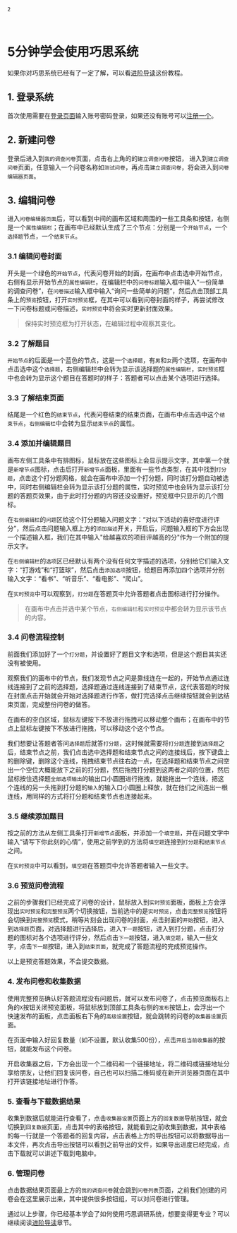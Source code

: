 ```index
2
```
```tag

```
```summary

```

# 5分钟学会使用巧思系统

如果你对巧思系统已经有了一定了解，可以看[进阶导读](./dive-into.md)这份教程。

## 1. 登录系统

首次使用需要在[登录页面](https://dashboard.choiceform.com/login)输入账号密码登录，如果还没有账号可以[注册一个](https://dashboard.choiceform.com/sign-up)。

## 2. 新建问卷

登录后进入到`我的调查问卷`页面，点击右上角的的`建立调查问卷`按钮，
进入到`建立调查问卷`页面，任意输入一个问卷名称如`测试问卷`，再点击`建立调查问卷`，将会进入到`问卷编辑器页面`。

## 3. 编辑问卷

进入`问卷编辑器页面`后，可以看到中间的画布区域和周围的一些工具条和按钮，右侧是一个`属性编辑栏`；在画布中已经默认生成了三个节点：分别是一个`开始节点`，一个`选择题`节点，一个`结束节点`。

### 3.1 编辑问卷封面
开头是一个绿色的`开始节点`，代表问卷开始的封面，在画布中点击选中开始节点，右侧有显示开始节点的`属性编辑栏`，在编辑栏中的`问卷标题`输入框中输入“一份简单的调查问卷”，在`问卷描述`输入框中输入“询问一些简单的问题”，然后点击顶部工具条上的`预览`按钮，打开`实时预览`框，在其中可以看到问卷封面的样子，再尝试修改一下问卷标题或问卷描述，`实时预览`中将会实时更新封面效果。

> 保持实时预览框为打开状态，在编辑过程中观察其变化。


### 3.2 了解题目
`开始节点`的后面是一个蓝色的节点，这是一个`选择题`，有`男`和`女`两个选项，在画布中点击选中这个`选择题`，右侧编辑栏中会转为显示该选择题的`属性编辑栏`，`实时预览`框中也会转为显示这个题目在答题时的样子：答题者可以点击某个选项进行选择。

### 3.3 了解结束页面
结尾是一个红色的`结束节点`，代表问卷结束的结束页面，在画布中点击选中这个`结束节点`，`右侧编辑栏`中会转为显示`结束节点`的属性。

### 3.4 添加并编辑题目

画布左侧工具条中有排图标，鼠标放在这些图标上会显示提示文字，其中第一个就是`新增节点`图标，点击后打开`新增节点`面板，里面有一些节点类型，在其中找到`打分题`，点击这个打分题网格，就会在画布中添加一个打分题，同时该打分题自动被选中，同时右侧编辑栏会转为显示该打分题的属性，实时预览中也会转为显示该打分题的答题页效果，由于此时打分题的内容还没设置好，预览框中只显示的几个图标。

在`右侧编辑栏`的`问题`区给这个打分题输入问题文字：“对以下活动的喜好度进行评分”，然后点击问题输入框上方的`添加描述`开关，开启后，问题输入框的下方会出现一个描述输入框，我们在其中输入"给越喜欢的项目评越高的分"作为一个附加的提示文字。

在`右侧编辑栏`的`选项`区已经默认有两个没有任何文字描述的选项，分别给它们输入文字：“打游戏”和“打篮球”，然后点击`添加选项`按钮，给题目再添加四个选项并分别输入文字：“看书”、“听音乐”、“看电影”、“爬山”。

在`实时预览`中可以观察到，`打分题`在答题页中允许答题者点击图标进行打分操作。

> 在画布中点击并选中某个节点，`右侧编辑栏`和`实时预览`中都会转为显示该节点的内容。

### 3.4 问卷流程控制
前面我们添加好了一个`打分题`，并设置好了题目文字和选项，但是这个题目其实还没有被使用。

观察我们的画布中的节点，我们发现节点之间是靠线连在一起的，开始节点通过连线连接到了之前的选择题，选择题通过连线连接到了结束节点，这代表答题的时候在封面点击开始就会开始对选择题进行作答，做打完选择点击继续按钮就会到达结束页面，完成整份问卷的做答。

在画布的空白区域，鼠标左键按下不放进行拖拽可以移动整个画布；在画布中的节点上鼠标左键按下不放进行拖拽，可以移动这个这个节点。

我们想要让答题者答问`选择题`后就答`打分题`，这时候就需要将`打分题`连接到`选择题`之后，结束节点之前，我们点击选中选择题和结束节点之间的连接线后，按下键盘上的删除键，删除这个连线，拖拽结束节点往右边一点，在选择题和结束节点之间空出一个空位大概能放下之前的打分题，然后拖拽打分题到这两者之间的位置，然后鼠标按住选择题`全部选项输出`的输出口小圆圈进行拖拽，就能拖出一个连线，把这个连线的另一头拖到打分题的`输入`的输入口小圆圈上释放，就在他们之间连出一根连线，用同样的方式将打分题和结束节点也连接起来。

### 3.5 继续添加题目
按之前的方法从左侧工具条打开`新增节点`面板，并添加一个`填空题`，并在问题文字中输入“请写下你此刻的心情”，使用之前学到的方法将`填空题`连接到`打分题`和`结束节点`之间。

在`实时预览`中可以看到，`填空题`在答题页中允许答题者输入一些文字。

### 3.6 预览问卷流程
之前的步骤我们已经完成了问卷的设计，鼠标放入到`实时预览`面板，面板上方会浮现出`实时预览`和`完整预览`两个切换按钮，当前选中的是`实时预览`，点击`完整预览`按钮将会切换到`完整预览`模式，稍等片刻会出现问卷的封面，点击封面的`开始`按钮，进入到`选择题`页面，对选择题进行选择后，进入`下一题`按钮，进入到打分题，点击打分题的图标对各个选项进行评分，然后点击`下一题`按钮，进入`填空题`，输入一些文字，点击`下一题`按钮，进入到`结束页面`，就完成了答题流程的完成预览操作。

以上是预览答题效果，不会提交数据。

### 4. 发布问卷和收集数据
使用完整预览确认好答题流程没有问题后，就可以发布问卷了，点击预览面板右上角的`X`按钮关闭预览面板，将鼠标放到顶部工具条右侧的`发布`按钮上，会浮出一个快速发布的面板，点击面板右下角的`高级设置`按钮，就会跳转的问卷的`收集器设置`页面。

在页面中输入好回复数量（如不设置，默认收集500份），点击`开启当前收集器`的按钮，就能发布这个问卷。

开启收集器之后，下方会出现一个二维码和一个链接地址，将二维码或链接地址分享给朋友，让他们回复该问卷，自己也可以扫描二维码或在新开浏览器页面在其中打开该链接地址进行作答。


### 5. 查看与下载数据结果

收集到数据后就能进行查看了，点击`收集器设置`页面上方的`回复数据`导航按钮，就会切换到`回复数据`页面，点击其中的表格按钮，就能看到之前收集到数据，其中表格的每一行就是一个答题者的回复内容，点击表格上方的导出按钮可以将数据导出一本文件，再次点击导出按钮可以看到之前导出的文件，如果导出进度已经完成，点击下载就可以讲述下载到电脑中。


### 6. 管理问卷

点击数据结果页面最上方的`我的调查问卷`就会跳到`问卷列表`页面，之前我们创建的问卷会在这里展示出来，其中提供很多按钮组，可以对问卷进行管理。

通过以上步骤，你已经基本学会了如何使用巧思调研系统，想要变得更专业？可以继续阅读[进阶导读](./dive-into.md)章节。




